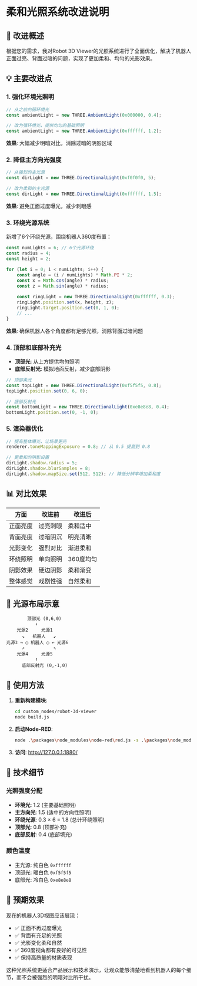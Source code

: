 # 柔和光照系统改进说明

## 🌟 改进概述

根据您的需求，我对Robot 3D Viewer的光照系统进行了全面优化，解决了机器人正面过亮、背面过暗的问题，实现了更加柔和、均匀的光影效果。

## 💡 主要改进点

### 1. 强化环境光照明
```javascript
// 从之前的弱环境光
const ambientLight = new THREE.AmbientLight(0x000000, 0.4);

// 改为强环境光，提供均匀的基础照明
const ambientLight = new THREE.AmbientLight(0xffffff, 1.2);
```
**效果**: 大幅减少明暗对比，消除过暗的阴影区域

### 2. 降低主方向光强度
```javascript
// 从强烈的主光源
const dirLight = new THREE.DirectionalLight(0xf0f0f0, 5);

// 改为柔和的主光源
const dirLight = new THREE.DirectionalLight(0xffffff, 1.5);
```
**效果**: 避免正面过度曝光，减少刺眼感

### 3. 环绕光源系统
新增了6个环绕光源，围绕机器人360度布置：
```javascript
const numLights = 6; // 6个光源环绕
const radius = 4;
const height = 2;

for (let i = 0; i < numLights; i++) {
    const angle = (i / numLights) * Math.PI * 2;
    const x = Math.cos(angle) * radius;
    const z = Math.sin(angle) * radius;
    
    const ringLight = new THREE.DirectionalLight(0xffffff, 0.3);
    ringLight.position.set(x, height, z);
    ringLight.target.position.set(0, 1, 0);
    // ...
}
```
**效果**: 确保机器人各个角度都有足够光照，消除背面过暗问题

### 4. 顶部和底部补充光
- **顶部光**: 从上方提供均匀照明
- **底部反射光**: 模拟地面反射，减少底部阴影

```javascript
// 顶部柔光
const topLight = new THREE.DirectionalLight(0xf5f5f5, 0.8);
topLight.position.set(0, 6, 0);

// 底部反射光
const bottomLight = new THREE.DirectionalLight(0xe8e8e8, 0.4);
bottomLight.position.set(0, -1, 0);
```

### 5. 渲染器优化
```javascript
// 提高整体曝光，让场景更亮
renderer.toneMappingExposure = 0.8; // 从 0.5 提高到 0.8

// 更柔和的阴影设置
dirLight.shadow.radius = 5;
dirLight.shadow.blurSamples = 8;
dirLight.shadow.mapSize.set(512, 512); // 降低分辨率增加柔和度
```

## 📊 对比效果

| 方面 | 改进前 | 改进后 |
|------|--------|--------|
| 正面亮度 | 过亮刺眼 | 柔和适中 |
| 背面亮度 | 过暗阴沉 | 明亮清晰 |
| 光影变化 | 强烈对比 | 渐进柔和 |
| 环绕照明 | 单向照明 | 360度均匀 |
| 阴影效果 | 硬边阴影 | 柔和渐变 |
| 整体感觉 | 戏剧性强 | 自然柔和 |

## 🎨 光源布局示意

```
        顶部光 (0,6,0)
           ↓
    光源2     光源1
      ↘   机器人   ↙
光源3 → ◯ 机器人 ◯ ← 光源6
      ↗           ↖
    光源4     光源5
           ↑
      底部反射光 (0,-1,0)
```

## 🚀 使用方法

1. **重新构建模块**:
   ```bash
   cd custom_nodes/robot-3d-viewer
   node build.js
   ```

2. **启动Node-RED**:
   ```bash
   node .\packages\node_modules\node-red\red.js -s .\packages\node_modules\node-red\settings.js -u .\data\
   ```

3. **访问**: http://127.0.0.1:1880/

## 🔧 技术细节

### 光照强度分配
- **环境光**: 1.2 (主要基础照明)
- **主方向光**: 1.5 (适中的方向性照明)
- **环绕光源**: 0.3 × 6 = 1.8 (总计环绕照明)
- **顶部光**: 0.8 (顶部补充)
- **底部反射**: 0.4 (底部填充)

### 颜色温度
- 主光源: 纯白色 `0xffffff`
- 顶部光: 暖白色 `0xf5f5f5`
- 底部光: 冷白色 `0xe8e8e8`

## 🎯 预期效果

现在的机器人3D视图应该展现：
- ✅ 正面不再过度曝光
- ✅ 背面有充足的光照
- ✅ 光影变化柔和自然
- ✅ 360度视角都有良好的可见性
- ✅ 保持高质量的材质表现

这种光照系统更适合产品展示和技术演示，让观众能够清楚地看到机器人的每个细节，而不会被强烈的明暗对比所干扰。